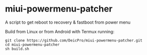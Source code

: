 # miui-powermenu-patcher
A script to get reboot to recovery &amp; fastboot from power menu

Build from Linux or from Android with Termux running:
```
git clone https://github.com/DeicPro/miui-powermenu-patcher.git
cd miui-powermenu-patcher
sh build.sh
```